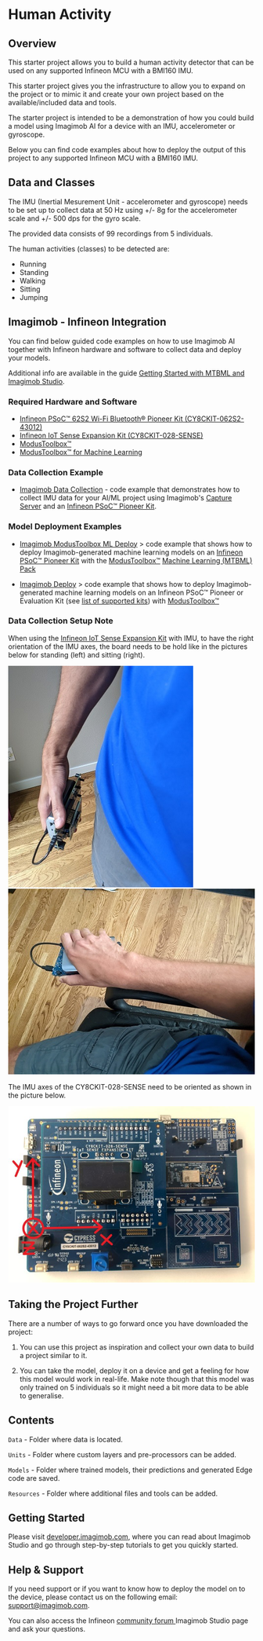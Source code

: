 ﻿# Human Activity

## Overview

This starter project allows you to build a human activity detector that can be used on any supported Infineon MCU with a BMI160 IMU.

This starter project gives you the infrastructure to allow you to expand on the project or to mimic it and create your own project based on the available/included data and tools. 

The starter project is intended to be a demonstration of how you could build a model using Imagimob AI for a device with an IMU, accelerometer or gyroscope.

Below you can find code examples about how to deploy the output of this project to any supported Infineon MCU with a BMI160 IMU.

## Data and Classes

The IMU (Inertial Mesurement Unit - accelerometer and gyroscope) needs to be set up to collect data at 50 Hz using +/- 8g for the accelerometer scale and +/- 500 dps for the gyro scale.

The provided data consists of 99 recordings from 5 individuals.

The human activities (classes) to be detected are:

- Running
- Standing
- Walking
- Sitting
- Jumping

## Imagimob - Infineon Integration

You can find below guided code examples on how to use Imagimob AI together with Infineon hardware and software to collect data and deploy your models.

Additional info are available in the guide [Getting Started with MTBML and Imagimob Studio](https://www.infineon.com/dgdl/Infineon-Machine_learning_using_ModusToolbox_Imagimob_Studio-ApplicationNotes-v01_00-EN.pdf?fileId=8ac78c8c8a8d344a018aa850bb2d21b5).

### Required Hardware and Software

- [Infineon PSoC™ 62S2 Wi-Fi Bluetooth® Pioneer Kit (CY8CKIT-062S2-43012)](https://www.infineon.com/cms/en/product/evaluation-boards/cy8ckit-062s2-43012/)
- [Infineon IoT Sense Expansion Kit (CY8CKIT-028-SENSE)](https://www.infineon.com/cms/en/product/evaluation-boards/cy8ckit-028-sense/)
- [ModusToolbox™](https://www.infineon.com/cms/en/design-support/tools/sdk/modustoolbox-software/)
- [ModusToolbox™ for Machine Learning](https://www.infineon.com/cms/en/design-support/tools/sdk/modustoolbox-software/modustoolbox-machine-learning/)


### Data Collection Example

- [Imagimob Data Collection](https://github.com/Infineon/mtb-example-ml-imagimob-data-collection) - code example that demonstrates how to collect IMU data for your AI/ML project using Imagimob's [Capture Server](https://bitbucket.org/imagimob/captureserver/src/master/) and an [Infineon PSoC™ Pioneer Kit](https://www.infineon.com/cms/en/product/evaluation-boards/cy8ckit-062s2-43012/).


### Model Deployment Examples

- [Imagimob ModusToolbox ML Deploy](https://github.com/Infineon/mtb-example-ml-imagimob-mtbml-deploy) > code example that shows how to deploy Imagimob-generated machine learning models on an [Infineon PSoC™ Pioneer Kit](https://www.infineon.com/cms/en/product/evaluation-boards/cy8ckit-062s2-43012/) with the [ModusToolbox™](https://www.infineon.com/cms/en/design-support/tools/sdk/modustoolbox-software/) [Machine Learning (MTBML) Pack](https://www.infineon.com/cms/en/design-support/tools/sdk/modustoolbox-software/modustoolbox-machine-learning/)

- [Imagimob Deploy](https://github.com/Infineon/mtb-example-ml-imagimob-deploy) > code example that shows how to deploy Imagimob-generated machine learning models on an Infineon PSoC™ Pioneer or Evaluation Kit (see [list of supported kits](https://github.com/Infineon/mtb-example-ml-imagimob-deploy/tree/master#supported-kits-make-variable-target)) with [ModusToolbox™](https://www.infineon.com/cms/en/design-support/tools/sdk/modustoolbox-software/)




### Data Collection Setup Note

When using the [Infineon IoT Sense Expansion Kit](https://www.infineon.com/cms/en/product/evaluation-boards/cy8ckit-028-sense/) with IMU, to have the right orientation of the IMU axes, the board needs to be hold like in the pictures below for standing (left) and sitting (right).   

![standing](Resources/standing_orientation.jpg "IMU Orientation Standing") ![sitting](Resources/sitting_orientation.jpg "IMU Orientation Sitting")

The IMU axes of the CY8CKIT-028-SENSE need to be oriented as shown in the picture below.

![orientation](Resources/IMU_orientation.jpg "IMU Orientation")



## Taking the Project Further

There are a number of ways to go forward once you have downloaded the project:

1. You can use this project as inspiration and collect your own data to build a project similar to it.

2. You can take the model, deploy it on a device and get a feeling for how this model would work in real-life. Make note though that this model was only trained on 5 individuals so it might need a bit more data to be able to generalise.

## Contents

`Data`  - Folder where data is located.

`Units`  - Folder where custom layers and pre-processors can be added.

`Models` - Folder where trained models, their predictions and generated Edge code are saved.

`Resources`  - Folder where additional files and tools can be added.

## Getting Started

Please visit [developer.imagimob.com](https://developer.imagimob.com), where you can read about Imagimob Studio and go through step-by-step tutorials to get you quickly started.

## Help & Support

If you need support or if you want to know how to deploy the model on to the device, please contact us on the following email: [support@imagimob.com](mailto:support@imagimob.com).

You can also access the Infineon [community forum ](https://community.infineon.com/t5/Imagimob/bd-p/Imagimob/page/1) Imagimob Studio page and ask your questions.
